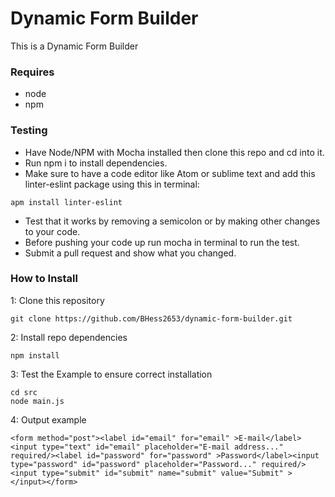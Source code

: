# Dynamic Form Builder
This is a Dynamic Form Builder

### Requires
* node
* npm

### Testing
* Have Node/NPM with Mocha installed then clone this repo and cd into it.
* Run npm i to install dependencies.
* Make sure to have a code editor like Atom or sublime text and add this linter-eslint package using this in terminal:
```
apm install linter-eslint
```
* Test that it works by removing a semicolon or by making other changes to your code.
* Before pushing your code up run mocha in terminal to run the test.
* Submit a pull request and show what you changed.

### How to Install
1: Clone this repository
```
git clone https://github.com/BHess2653/dynamic-form-builder.git

```
2: Install repo dependencies
```
npm install

```
3: Test the Example to ensure correct installation
```
cd src
node main.js

```
4: Output example
```
<form method="post"><label id="email" for="email" >E-mail</label><input type="text" id="email" placeholder="E-mail address..." required/><label id="password" for="password" >Password</label><input type="password" id="password" placeholder="Password..." required/><input type="submit" id="submit" name="submit" value="Submit" ></input></form>

```
